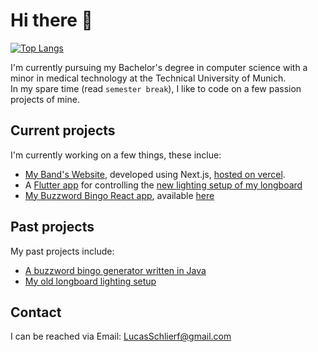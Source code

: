 # Hi there 👋
<!--
[![Lucas Schlierf's GitHub stats](https://github-readme-stats.vercel.app/api?username=LSchlierf&count_private=true&show_icons=true&theme=github_dark)](https://github.com/anuraghazra/github-readme-stats)
-->
[![Top Langs](https://github-readme-stats.vercel.app/api/top-langs/?username=LSchlierf&theme=github_dark&layout=compact&langs_count=6&exclude_repo=CrashTestFuzz-discovered-bugs)](https://github.com/anuraghazra/github-readme-stats)

I'm currently pursuing my Bachelor's degree in computer science with a minor in medical technology at the Technical University of Munich.  
In my spare time (read `semester break`), I like to code on a few passion projects of mine.

## Current projects

I'm currently working on a few things, these inclue:

- [My Band's Website](https://www.github.com/lschlierf/sevenheaven-next), developed using Next.js, [hosted on vercel](https://www.sevenheaven.band).
- A [Flutter app](https://github.com/LSchlierf/LED-Controller) for controlling the [new lighting setup of my longboard](https://github.com/LSchlierf/Glowboard-Bluetooth)
- [My Buzzword Bingo React app](https://github.com/LSchlierf/Bingo), available [here](https://bs-bingo.vercel.app)

## Past projects

My past projects include:

- [A buzzword bingo generator written in Java](https://github.com/LSchlierf/Bingo-Java)
- [My old longboard lighting setup](https://github.com/LSchlierf/Glowboard)

## Contact

I can be reached via Email: [LucasSchlierf@gmail.com](mailto:LucasSchlierf@gmail.com)
